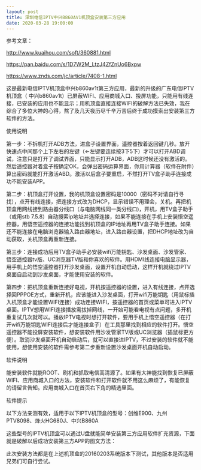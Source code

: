 ```yaml
---
layout: post
title: 深圳电信IPTV中兴B860AV1机顶盒安装第三方应用
date: 2020-03-28 19:00:00
---
```

参考文章：

http://www.kuaihou.com/soft/360881.html

https://pan.baidu.com/s/1D7W2M_LtzJ4ZfZnUo6Bxpw

https://www.znds.com/jc/article/7408-1.html

这是最新电信IPTV机顶盒中兴b860av1t第三方应用，最新的升级的广东电信IPTV机顶盒（ 中兴b860av1t）已屏蔽WIFI、应用商城入口、投屏功能，只能用有线连接，已安装的应用也不能显示；用机顶盒直接连接WIFI的破解方法已失效，我在综合了多位大神的心得，熬了及几天夜历尽千辛万苦后终于成功摸索出安装第三方软件的方法。

使用说明

第一步：不拆机打开ADB方法，进盒子设置界面，遥控器按着返回键几秒。放开快速点中间那个上下左右的左键（←左键要连续按3下5下）才可以打开ABD调试，注意只是打开了调试界面，只能显示打开ADB，ADB这时候还没有激活的。然后遥控器对着盒子按确定OK，会弹出密码运算界面，你用计算器（软件在附件）算出密码就能打开激活ABD。激活以后盒子要重启，不然打开TV盒子助手连接成功不能安装APP。

第二步：机顶盒打开设置，我的机顶盒设置密码是10000（密码不对请自行寻找），点开有线连接，把连接方式改为DHCP，显示错误不用理会，关机。再把机顶盒用网线接到路由器分线口（与电脑网线同一类分线口)，开机，用TV盒子助手（或用stb 7.5.8）自动搜索ip地址并选择连接，如果不能连接在手机上安装悟空遥控器，用悟空遥控器的连接功能找到机顶盒的IP地址再用TV盒子助手连接。如果还不能连接在电脑浏览器输入路由器地址，进入路由器设置，把DHCP地址改为自动获取，关机顶盒再重新连接。

第三步：连接成功后用TV盒子助手必安装wifi万能钥匙、沙发桌面、沙发管家、悟空遥控器tv版、UC浏览器TV版和你喜欢的软件。用HDMI线连接电脑显示器，用手机上的悟空遥控器打开沙发桌面，设置开机自动启动，这样开机就绕过IPTV桌面自启动到沙发桌面，才能使用安装的软件。

第四步：把机顶盒重新连接好电视，开机按遥控器的设置，进入有线连接，点开选择回PPPOE方式，重新开机，应该能进入沙发桌面，打开wifi万能钥匙（用鼠标插入机顶盒才能设置WIFI连接）成功连接WIFI，按遥控器的首页或菜单可进入IPTV桌面。IPTV想用WIFI连接播放需拔掉网线，一开始可能看电视有点问题，多开机重复试几次就可以。播放IPTV电视时想打开软件，要用手机上悟空遥控器（在打开wifi万能钥匙WIFI连接后才能连接盒子）在工具那里找到相应的软件打开。悟空遥控器不能投屏安装软件，想安装软件用沙发管家TV版或UC浏览器（插鼠标更方便）。取消沙发桌面开机自动启动后，就可以直接进IPTV，不过安装的软件就不能使用，想使用安装的软件需参考第二步重新设置沙发桌面开机自动启动。

软件说明

能安装软件就能ROOT、刷机和抓取电信高清源了。如果有大神能找到恢复已屏蔽WIFI、应用商城入口的方法，安装软件和打开软件就不用这么麻烦了，有能恢复的请留言告知。应用商城入口在首页右下角的精选里面。

软件提示

以下方法亲测有效，适用于以下IPTV机顶盒的型号：创维E900、九州PTV8098、烽火HG680J、中兴B860A

这些型号的IPTV机顶盒可以通过U盘就能简单安装第三方应用软件扩充资源，下面就是破解以后成功安装第三方APP的图文方法：

此次安装方法都是在上述机顶盒的20160203系统版本下测试，其他版本是否适用兄弟们可自行尝试。
